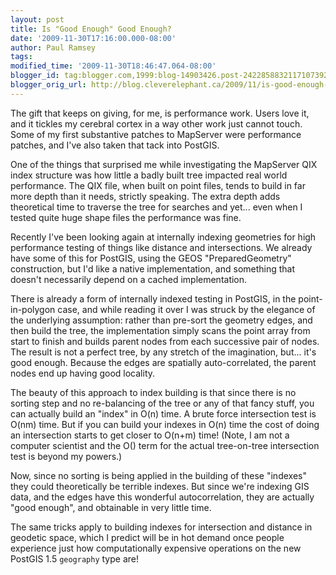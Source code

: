 ```yaml
---
layout: post
title: Is "Good Enough" Good Enough?
date: '2009-11-30T17:16:00.000-08:00'
author: Paul Ramsey
tags: 
modified_time: '2009-11-30T18:46:47.064-08:00'
blogger_id: tag:blogger.com,1999:blog-14903426.post-2422858832117107392
blogger_orig_url: http://blog.cleverelephant.ca/2009/11/is-good-enough-good-enough.html
---
```


The gift that keeps on giving, for me, is performance work. Users love it, and it tickles my cerebral cortex in a way other work just cannot touch. Some of my first substantive patches to MapServer were performance patches, and I've also taken that tack into PostGIS.

One of the things that surprised me while investigating the MapServer QIX index structure was how little a badly built tree impacted real world performance. The QIX file, when built on point files, tends to build in far more depth than it needs, strictly speaking. The extra depth adds theoretical time to traverse the tree for searches and yet... even when I tested quite huge shape files the performance was fine.

Recently I've been looking again at internally indexing geometries for high performance testing of things like distance and intersections. We already have some of this for PostGIS, using the GEOS "PreparedGeometry" construction, but I'd like a native implementation, and something that doesn't necessarily depend on a cached implementation.

There is already a form of internally indexed testing in PostGIS, in the point-in-polygon case, and while reading it over I was struck by the elegance of the underlying assumption: rather than pre-sort the geometry edges, and then build the tree, the implementation simply scans the point array from start to finish and builds parent nodes from each successive pair of nodes. The result is not a perfect tree, by any stretch of the imagination, but... it's good enough. Because the edges are spatially auto-correlated, the parent nodes end up having good locality. 

The beauty of this approach to index building is that since there is no sorting step and no re-balancing of the tree or any of that fancy stuff, you can actually build an "index" in O(n) time. A brute force intersection test is O(nm) time. But if you can build your indexes in O(n) time the cost of doing an intersection starts to get closer to O(n+m) time! (Note, I am not a computer scientist and the O() term for the actual tree-on-tree intersection test is beyond my powers.)

Now, since no sorting is being applied in the building of these "indexes" they could theoretically be terrible indexes. But since we're indexing GIS data, and the edges have this wonderful autocorrelation, they are actually "good enough", and obtainable in very little time.

The same tricks apply to building indexes for intersection and distance in geodetic space, which I predict will be in hot demand once people experience just how computationally expensive operations on the new PostGIS 1.5 <code>geography</code> type are!

